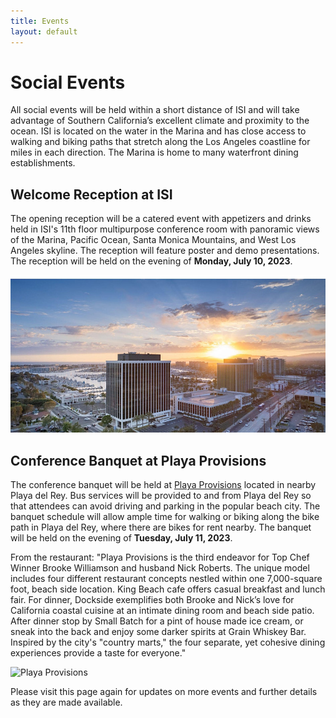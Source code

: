 ```yaml
---
title: Events
layout: default
---
```


# Social Events

All social events will be held within a short distance of ISI and will take advantage of Southern California’s excellent climate and proximity to the ocean.
ISI is located on the water in the Marina and has close access to walking and biking paths that stretch along the Los Angeles coastline for miles in each direction.
The Marina is home to many waterfront dining establishments.

## Welcome Reception at ISI

The opening reception will be a catered event with appetizers and drinks held in ISI's 11th floor multipurpose conference room with panoramic views of the Marina, Pacific Ocean, Santa Monica Mountains, and West Los Angeles skyline. The reception will feature poster and demo presentations.
The reception will be held on the evening of **Monday, July 10, 2023**.

![ISI Marina](./assets/images/isi-marina.jpg)

## Conference Banquet at Playa Provisions

The conference banquet will be held at [Playa Provisions](https://www.playaprovisions.com/) located in nearby Playa del Rey. 
Bus services will be provided to and from Playa del Rey so that attendees can avoid driving and parking in the popular beach city.
The banquet schedule will allow ample time for walking or biking along the bike path in Playa del Rey, where there are bikes for rent nearby.
The banquet will be held on the evening of **Tuesday, July 11, 2023**.

From the restaurant: "Playa Provisions is the third endeavor for Top Chef Winner Brooke Williamson and husband Nick Roberts. The unique model includes four different restaurant concepts nestled within one 7,000-square foot, beach side location. King Beach cafe offers casual breakfast and lunch fair. For dinner, Dockside exemplifies both Brooke and Nick’s love for California coastal cuisine at an intimate dining room and beach side patio. After dinner stop by Small Batch for a pint of house made ice cream, or sneak into the back and enjoy some darker spirits at Grain Whiskey Bar. Inspired by the city's "country marts," the four separate, yet cohesive dining experiences provide a taste for everyone."

![Playa Provisions](./assets/images/Playa-Provisions_2014-07-08_11-09-03_IMG_9860_©RyanTanaka2014.jpg)

Please visit this page again for updates on more events and further details as they are made available.
